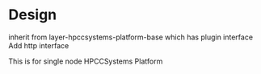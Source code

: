 # Design
inherit from layer-hpccsystems-platform-base which has plugin interface
Add http interface

This is for single node HPCCSystems Platform


